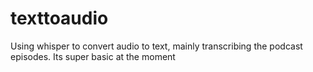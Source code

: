 # texttoaudio
Using whisper to convert audio to text, mainly transcribing the podcast episodes. Its super basic at the moment
